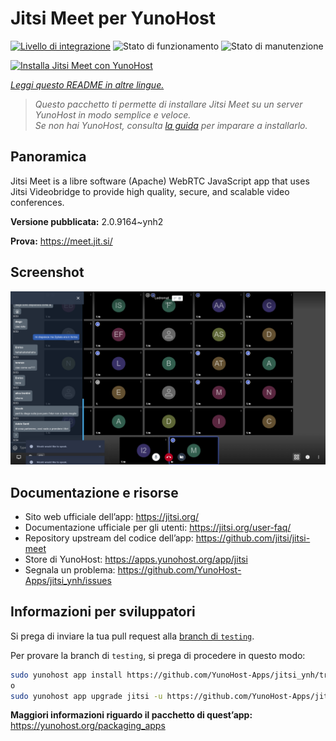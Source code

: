 <!--
N.B.: Questo README è stato automaticamente generato da <https://github.com/YunoHost/apps/tree/master/tools/readme_generator>
NON DEVE essere modificato manualmente.
-->

# Jitsi Meet per YunoHost

[![Livello di integrazione](https://dash.yunohost.org/integration/jitsi.svg)](https://dash.yunohost.org/appci/app/jitsi) ![Stato di funzionamento](https://ci-apps.yunohost.org/ci/badges/jitsi.status.svg) ![Stato di manutenzione](https://ci-apps.yunohost.org/ci/badges/jitsi.maintain.svg)

[![Installa Jitsi Meet con YunoHost](https://install-app.yunohost.org/install-with-yunohost.svg)](https://install-app.yunohost.org/?app=jitsi)

*[Leggi questo README in altre lingue.](./ALL_README.md)*

> *Questo pacchetto ti permette di installare Jitsi Meet su un server YunoHost in modo semplice e veloce.*  
> *Se non hai YunoHost, consulta [la guida](https://yunohost.org/install) per imparare a installarlo.*

## Panoramica

Jitsi Meet is a libre software (Apache) WebRTC JavaScript app that uses Jitsi Videobridge to provide high quality, secure, and scalable video conferences.


**Versione pubblicata:** 2.0.9164~ynh2

**Prova:** <https://meet.jit.si/>

## Screenshot

![Screenshot di Jitsi Meet](./doc/screenshots/screenshot.png)

## Documentazione e risorse

- Sito web ufficiale dell’app: <https://jitsi.org/>
- Documentazione ufficiale per gli utenti: <https://jitsi.org/user-faq/>
- Repository upstream del codice dell’app: <https://github.com/jitsi/jitsi-meet>
- Store di YunoHost: <https://apps.yunohost.org/app/jitsi>
- Segnala un problema: <https://github.com/YunoHost-Apps/jitsi_ynh/issues>

## Informazioni per sviluppatori

Si prega di inviare la tua pull request alla [branch di `testing`](https://github.com/YunoHost-Apps/jitsi_ynh/tree/testing).

Per provare la branch di `testing`, si prega di procedere in questo modo:

```bash
sudo yunohost app install https://github.com/YunoHost-Apps/jitsi_ynh/tree/testing --debug
o
sudo yunohost app upgrade jitsi -u https://github.com/YunoHost-Apps/jitsi_ynh/tree/testing --debug
```

**Maggiori informazioni riguardo il pacchetto di quest’app:** <https://yunohost.org/packaging_apps>

